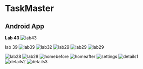 # TaskMaster

## Android App
**Lab 43**
![lab43](screenshots/lab43.png)

lab 39
![lab39](screenshots/lab39.png)
![lab32](screenshots/lab32.jpg)
![lab29](screenshots/lab291.png)
![lab29](screenshots/lab292.png)
![lab29](screenshots/lab293.png)

![lab28](screenshots/lab281.png)
![lab28](screenshots/lab282.png)
![homebefore](screenshots/homebefore.png)
![homeafter](screenshots/homeAfter.png)
![settings](screenshots/settings.png)
![details1](screenshots/details1.png)
![details2](screenshots/details2.png)
![details3](screenshots/details3.png)